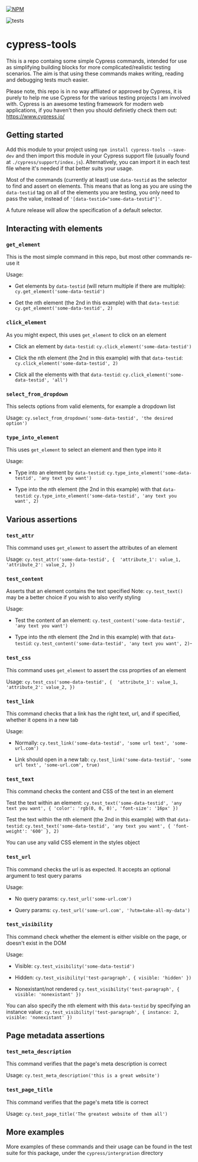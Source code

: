 [![NPM](https://nodei.co/npm/cypress-tools.png?compact=true)](https://nodei.co/npm/cypress-tools/)

![tests](https://github.com/joshuajtward/cypress-tools/actions/workflows/tests.yml/badge.svg)

# cypress-tools

This is a repo containg some simple Cypress commands, intended for use as simplifying building blocks for more complicated/realistic testing scenarios. The aim is that using these commands makes writing, reading and debugging tests much easier. 

Please note, this repo is in no way affliated or approved by Cypress, it is purely to help me use Cypress for the various testing projects I am involved with. Cypress is an awesome testing framework for modern web applications, if you haven't then you should definietly check them out: https://www.cypress.io/

## Getting started

Add this module to your project using `npm install cypress-tools --save-dev` and then import this module in your Cypress support file (usually found at `./cypress/support/index.js`). Alternatively, you can import it in each test file where it's needed if that better suits your usage. 

Most of the commands (currently at least) use `data-testid` as the selector to find and assert on elements. This means that as long as you are using the `data-testid` tag on all of the elements you are testing, you only need to pass the value, instead of `'[data-testid="some-data-testid"]'`. 

A future release will allow the specification of a default selector.

## Interacting with elements

### `get_element` 
This is the most simple command in this repo, but most other commands re-use it

Usage:
- Get elements by `data-testid` (will return multiple if there are multiple):
`cy.get_element('some-data-testid')`

- Get the nth element (the 2nd in this example) with that `data-testid`:
`cy.get_element('some-data-testid', 2)`

### `click_element`
As you might expect, this uses `get_element` to click on an element 

- Click an element by `data-testid`:
`cy.click_element('some-data-testid')`

- Click the nth element (the 2nd in this example) with that `data-testid`:
`cy.click_element('some-data-testid', 2)`

- Click all the elements with that `data-testid`:
`cy.click_element('some-data-testid', 'all')`

### `select_from_dropdown`
This selects options from valid elements, for example a dropdown list

Usage:
`cy.select_from_dropdown('some-data-testid', 'the desired option')`

### `type_into_element`
This uses `get_element` to select an element and then type into it

Usage:
- Type into an element by `data-testid`:
`cy.type_into_element('some-data-testid', 'any text you want')`

- Type into the nth element (the 2nd in this example) with that `data-testid`:
`cy.type_into_element('some-data-testid', 'any text you want', 2)`

## Various assertions

### `test_attr`
This command uses `get_element` to assert the attributes of an element

Usage:
`cy.test_attr('some-data-testid', { 
    'attribute_1': value_1,
    'attribute_2': value_2,
})`

### `test_content`
Asserts that an element contains the text specified 
Note: `cy.test_text()` may be a better choice if you wish to also verify styling

Usage:
- Test the content of an element:
`cy.test_content('some-data-testid', 'any text you want')`

- Type into the nth element (the 2nd in this example) with that `data-testid`:
`cy.test_content('some-data-testid', 'any text you want', 2)`- 

### `test_css`
This command uses `get_element` to assert the css proprties of an element

Usage:
`cy.test_css('some-data-testid', { 
    'attribute_1': value_1,
    'attribute_2': value_2,
})`

### `test_link`
This command checks that a link has the right text, url, and if specified, whether it opens in a new tab

Usage:
- Normally:
`cy.test_link('some-data-testid', 'some url text', 'some-url.com')`

- Link should open in a new tab:
`cy.test_link('some-data-testid', 'some url text', 'some-url.com', true)`

### `test_text`
This command checks the content and CSS of the text in an element

Test the text within an element:
`cy.test_text('some-data-testid', 'any text you want', { 'color': 'rgb(0, 0, 0)', 'font-size': '16px' })`

Test the text within the nth element (the 2nd in this example) with that `data-testid`:
`cy.test_text('some-data-testid', 'any text you want', { 'font-weight': '600' }, 2)`

You can use any valid CSS element in the styles object

### `test_url`
This command checks the url is as expected. It accepts an optional argument to test query params

Usage:
- No query params:
`cy.test_url('some-url.com')`

- Query params:
`cy.test_url('some-url.com', '?utm=take-all-my-data')`

### `test_visibility`
This command check whether the element is either visible on the page, or doesn't exist in the DOM

Usage:
- Visible:
`cy.test_visibility('some-data-testid')`

- Hidden:
`cy.test_visibility('test-paragraph', { visible: 'hidden' })`

- Nonexistant/not rendered
`cy.test_visibility('test-paragraph', { visible: 'nonexistant' })`

You can also specify the nth element with this `data-testid` by specifying an instance value:
`cy.test_visibility('test-paragraph', { instance: 2, visible: 'nonexistant' })`

## Page metadata assertions

### `test_meta_description`
This command verifies that the page's meta description is correct

Usage:
`cy.test_meta_description('this is a great website')`

### `test_page_title`
This command verifies that the page's meta title is correct

Usage:
`cy.test_page_title('The greatest website of them all')`

## More examples

More examples of these commands and their usage can be found in the test suite for this package, under the `cypress/intergration` directory
